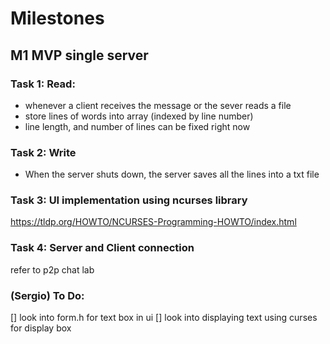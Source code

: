 # Milestones

## M1 MVP single server

### Task 1: Read: 

- whenever a client receives the message or the sever reads a file 
- store lines of words into array (indexed by line number)
- line length, and number of lines can be fixed right now

### Task 2: Write

- When the server shuts down, the server saves all the lines into a txt file 

### Task 3: UI implementation using ncurses library

https://tldp.org/HOWTO/NCURSES-Programming-HOWTO/index.html

### Task 4: Server and Client connection

refer to p2p chat lab

### (Sergio) To Do:
 [] look into form.h for text box in ui
 [] look into displaying text using curses for display box
